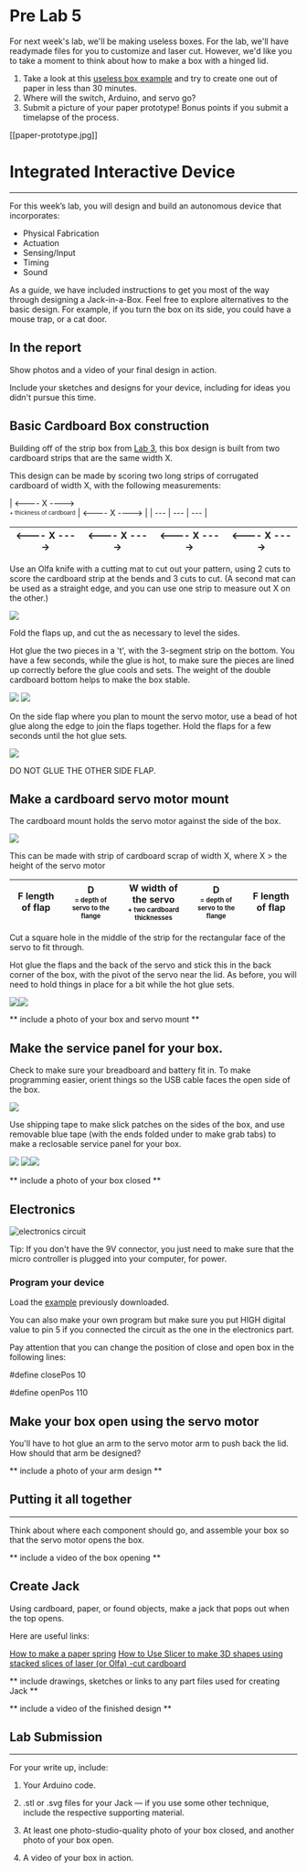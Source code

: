 # Pre Lab 5
For next week's lab, we'll be making useless boxes. For the lab, we'll have readymade files for you to customize and laser cut. However, we'd like you to take a moment to think about how to make a box with a hinged lid. 
1. Take a look at this [useless box example](https://makezine.com/projects/the-most-useless-machine/) and try to create one out of paper in less than 30 minutes. 
1. Where will the switch, Arduino, and servo go? 
1. Submit a picture of your paper prototype! Bonus points if you submit a timelapse of the process. 


[[paper-prototype.jpg]]



# Integrated Interactive Device

***

For this week’s lab, you will design and build an autonomous device that incorporates:

* Physical Fabrication
* Actuation
* Sensing/Input
* Timing
* Sound

As a guide, we have included instructions to get you most of the way through designing a Jack-in-a-Box. Feel free to explore alternatives to the basic design. For example, if you turn the box on its side, you could have a mouse trap, or a cat door. 


## In the report
Show photos and a video of your final design in action.

Include your sketches and designs for your device, including for ideas you didn't pursue this time.


## Basic Cardboard Box construction

Building off of the strip box from [Lab 3](https://github.com/FAR-Lab/Developing-and-Designing-Interactive-Devices/wiki/Lab-03), this box design is built from two cardboard strips that are the same width X.

This design can be made by scoring two long strips of corrugated cardboard of width X, with the following measurements:

| <---- X ----> <br> <sub><sup>+ thickness of cardboard</sup></sub> | <---- X ----> |
| --- | --- | --- | 

| <---- X ----> | <---- X ----> | <---- X ----> | <---- X ----> |
| --- | --- | --- | --- |


Use an Olfa knife with a cutting mat to cut out your pattern, using 2 cuts to score the cardboard strip at the bends and 3 cuts to cut. (A second mat can be used as a straight edge, and you can use one strip to measure out X on the other.)

![](https://github.com/FAR-Lab/Developing-and-Designing-Interactive-Devices/blob/2020Fall/Lab5/images/IMG_0550.jpeg?raw=true)

Fold the flaps up, and cut the as necessary to level the sides. 

Hot glue the two pieces in a 't', with the 3-segment strip on the bottom. You have a few seconds, while the glue is hot, to make sure the pieces are lined up correctly before the glue cools and sets.  The weight of the double cardboard bottom helps to make the box stable.

![](https://github.com/FAR-Lab/Developing-and-Designing-Interactive-Devices/blob/2020Fall/Lab5/images/IMG_0552.jpeg?raw=true)
![](https://github.com/FAR-Lab/Developing-and-Designing-Interactive-Devices/blob/2020Fall/Lab5/images/IMG_0553.jpeg?raw=true)

On the side flap where you plan to mount the servo motor, use a bead of hot glue along the edge to join the flaps together. Hold the flaps for a few seconds until the hot glue sets. 

![](https://github.com/FAR-Lab/Developing-and-Designing-Interactive-Devices/blob/2020Fall/Lab5/images/IMG_0554.jpeg?raw=true)

DO NOT GLUE THE OTHER SIDE FLAP. 

## Make a cardboard servo motor mount

The cardboard mount holds the servo motor against the side of the box. 

![](https://github.com/FAR-Lab/Developing-and-Designing-Interactive-Devices/blob/2020Fall/Lab5/images/IMG_0555.jpeg?raw=true)

This can be made with strip of cardboard scrap of width X, where X > the height of the servo motor

| F length of flap | D <br><sub><sup>= depth of servo to the flange</sup></sub> | W width of the servo <br><sub><sup>+ two cardboard thicknesses</sup></sub> | D <br><sub><sup>= depth of servo to the flange</sup></sub> | F length of flap|
| --- | --- | --- | --- | --- | 

Cut a square hole in the middle of the strip for the rectangular face of the servo to fit through.

Hot glue the flaps and the back of the servo and stick this in the back corner of the box, with the pivot of the servo near the lid. As before, you will need to hold things in place for a bit while the hot glue sets.

![](https://github.com/FAR-Lab/Developing-and-Designing-Interactive-Devices/blob/2020Fall/Lab5/images/IMG_0556.jpeg?raw=true)![](https://github.com/FAR-Lab/Developing-and-Designing-Interactive-Devices/blob/2020Fall/Lab5/images/IMG_0557.jpeg?raw=true)

** include a photo of your box and servo mount **

## Make the service panel for your box. 

Check to make sure your breadboard and battery fit in. To make programming easier, orient things so the USB cable faces the open side of the box. 

![](https://github.com/FAR-Lab/Developing-and-Designing-Interactive-Devices/blob/2020Fall/Lab5/images/IMG_0558.jpeg?raw=true)

Use shipping tape to make slick patches on the sides of the box, and use removable blue tape (with the ends folded under to make grab tabs) to make a reclosable service panel for your box.

![](https://github.com/FAR-Lab/Developing-and-Designing-Interactive-Devices/blob/2020Fall/Lab5/images/IMG_0559.jpeg?raw=true)
![](https://github.com/FAR-Lab/Developing-and-Designing-Interactive-Devices/blob/2020Fall/Lab5/images/IMG_0560.jpeg?raw=true)![](https://github.com/FAR-Lab/Developing-and-Designing-Interactive-Devices/blob/2020Fall/Lab5/images/IMG_0561.jpeg?raw=true)

** include a photo of your box closed  **


## Electronics

![electronics circuit](https://user-images.githubusercontent.com/54110697/64988326-35758180-d899-11e9-9473-b1610101d91b.jpg)

Tip: If you don't have the 9V connector, you just need to make sure that the micro controller is plugged into your computer, for power. 

### Program your device

Load the [example](https://github.com/FAR-Lab/Developing-and-Designing-Interactive-Devices/blob/2019Fall/Lab5/JackInABox.ino) previously downloaded.

You can also make your own program but make sure you put HIGH digital value to pin 5 if you connected the circuit as the one in the electronics part.

Pay attention that you can change the position of close and open box in the following lines:

#define closePos  10

#define openPos   110


## Make your box open using the servo motor

You'll have to hot glue an arm to the servo motor arm to push back the lid. How should that arm be designed?

** include a photo of your arm design  **

## Putting it all together
***
Think about where each component should go, and assemble your box so that the servo motor opens the box.

** include a video of the box opening  **

## Create Jack

Using cardboard, paper, or found objects, make a jack that pops out when the top opens. 

Here are useful links:

[How to make a paper spring](https://bookzoompa.wordpress.com/2010/03/14/how-to-make-a-paper-spring/)
[How to Use Slicer to make 3D shapes using stacked slices of laser (or Olfa) -cut cardboard](https://core-electronics.com.au/tutorials/using-slicer-for-fusion360-for-laser-cutting-tutorial.html)

** include drawings, sketches or links to any part files used for creating Jack   **

** include a video of the finished design   **

## Lab Submission
***
For your write up, include:
1.	Your Arduino code.
2.	.stl or .svg files for your Jack — if you use some other technique, include the respective supporting material.
3.	At least one photo-studio-quality photo of your box closed, and another photo of your box open. 

4.	A video of your box in action.
